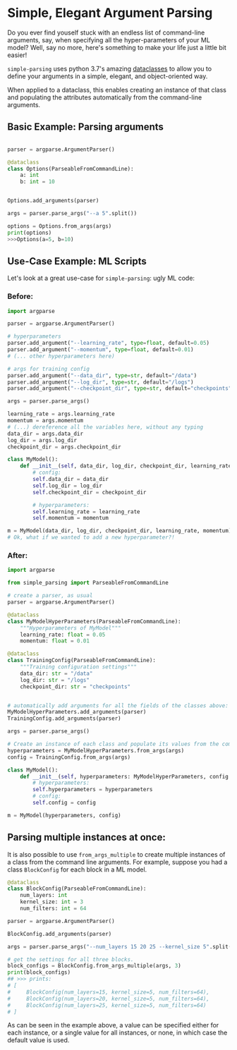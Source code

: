 # Simple, Elegant Argument Parsing

Do you ever find youself stuck with an endless list of command-line arguments, say, when specifying all the hyper-parameters of your ML model? Well, say no more, here's something to make your life just a little bit easier!

`simple-parsing` uses python 3.7's amazing [dataclasses](https://docs.python.org/3/library/dataclasses.html) to allow you to define your arguments in a simple, elegant, and object-oriented way.

When applied to a dataclass, this enables creating an instance of that class and populating the attributes automatically from the command-line arguments.

## Basic Example: Parsing arguments

```python

parser = argparse.ArgumentParser()

@dataclass
class Options(ParseableFromCommandLine):
    a: int
    b: int = 10


Options.add_arguments(parser)

args = parser.parse_args("--a 5".split())

options = Options.from_args(args)
print(options)
>>>Options(a=5, b=10)
```




## Use-Case Example: ML Scripts
Let's look at a great use-case for `simple-parsing`: ugly ML code:
### Before:
```python
import argparse

parser = argparse.ArgumentParser()

# hyperparameters
parser.add_argument("--learning_rate", type=float, default=0.05)
parser.add_argument("--momentum", type=float, default=0.01)
# (... other hyperparameters here)

# args for training config
parser.add_argument("--data_dir", type=str, default="/data")
parser.add_argument("--log_dir", type=str, default="/logs")
parser.add_argument("--checkpoint_dir", type=str, default="checkpoints")

args = parser.parse_args()

learning_rate = args.learning_rate
momentum = args.momentum
# (...) dereference all the variables here, without any typing
data_dir = args.data_dir
log_dir = args.log_dir
checkpoint_dir = args.checkpoint_dir

class MyModel():
    def __init__(self, data_dir, log_dir, checkpoint_dir, learning_rate, momentum, *args):
        # config:
        self.data_dir = data_dir
        self.log_dir = log_dir
        self.checkpoint_dir = checkpoint_dir

        # hyperparameters:
        self.learning_rate = learning_rate
        self.momentum = momentum

m = MyModel(data_dir, log_dir, checkpoint_dir, learning_rate, momentum)
# Ok, what if we wanted to add a new hyperparameter?!
```
### After:
```python
import argparse

from simple_parsing import ParseableFromCommandLine

# create a parser, as usual
parser = argparse.ArgumentParser()

@dataclass
class MyModelHyperParameters(ParseableFromCommandLine):
    """Hyperparameters of MyModel"""
    learning_rate: float = 0.05
    momentum: float = 0.01

@dataclass
class TrainingConfig(ParseableFromCommandLine):
    """Training configuration settings"""
    data_dir: str = "/data"
    log_dir: str = "/logs"
    checkpoint_dir: str = "checkpoints"


# automatically add arguments for all the fields of the classes above:
MyModelHyperParameters.add_arguments(parser)
TrainingConfig.add_arguments(parser)

args = parser.parse_args()

# Create an instance of each class and populate its values from the command line arguments:
hyperparameters = MyModelHyperParameters.from_args(args)
config = TrainingConfig.from_args(args)

class MyModel():
    def __init__(self, hyperparameters: MyModelHyperParameters, config: TrainingConfig):
        # hyperparameters:
        self.hyperparameters = hyperparameters
        # config:
        self.config = config

m = MyModel(hyperparameters, config)
```

## Parsing multiple instances at once:
It is also possible to use `from_args_multiple` to create multiple instances of a class from the command line arguments. For example, suppose you had a class `BlockConfig` for each block in a ML model.

```python
@dataclass
class BlockConfig(ParseableFromCommandLine):
    num_layers: int
    kernel_size: int = 3
    num_filters: int = 64

parser = argparse.ArgumentParser()

BlockConfig.add_arguments(parser)

args = parser.parse_args("--num_layers 15 20 25 --kernel_size 5".split())

# get the settings for all three blocks.
block_configs = BlockConfig.from_args_multiple(args, 3)
print(block_configs)
## >>> prints:
# [
#     BlockConfig(num_layers=15, kernel_size=5, num_filters=64),
#     BlockConfig(num_layers=20, kernel_size=5, num_filters=64),
#     BlockConfig(num_layers=25, kernel_size=5, num_filters=64)
# ]
```
As can be seen in the example above, a value can be specified either for each instance, or a single value for all instances, or none, in which case the default value is used.